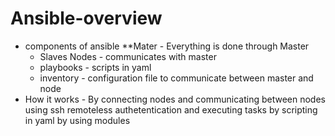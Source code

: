 # Ansible-overview
* components of ansible
    **Mater - Everything is done through Master 
   - Slaves Nodes - communicates with master
   - playbooks - scripts in yaml
   - inventory - configuration file to communicate between master and node
* How it works - By connecting nodes and communicating between nodes using ssh remoteless authetentication and executing tasks                  by scripting in yaml by using modules    
